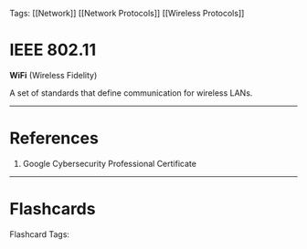 Tags: [[Network]] [[Network Protocols]] [[Wireless Protocols]]
# IEEE 802.11

**WiFi** (Wireless Fidelity)

A set of standards that define communication for wireless LANs.

---
# References

1. Google Cybersecurity Professional Certificate

---
# Flashcards

Flashcard Tags: 